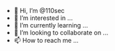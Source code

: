 - 👋 Hi, I’m @110sec
- 👀 I’m interested in ...
- 🌱 I’m currently learning ...
- 💞️ I’m looking to collaborate on ...
- 📫 How to reach me ...

<!---
110sec/110sec is a ✨ special ✨ repository because its `README.md` (this file) appears on your GitHub profile.
You can click the Preview link to take a look at your changes.
--->
